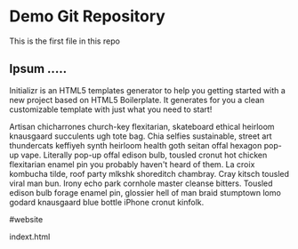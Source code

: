 # Demo Git Repository

This is the first file in this repo

## Ipsum .....

Initializr is an HTML5 templates generator to help you getting started with a new project based on HTML5 Boilerplate. It generates for you a clean customizable template with just what you need to start!

Artisan chicharrones church-key flexitarian, skateboard ethical heirloom knausgaard succulents ugh tote bag. Chia selfies sustainable, street art thundercats keffiyeh synth heirloom health goth seitan offal hexagon pop-up vape. Literally pop-up offal edison bulb, tousled cronut hot chicken flexitarian enamel pin you probably haven't heard of them. La croix kombucha tilde, roof party mlkshk shoreditch chambray. Cray kitsch tousled viral man bun. Irony echo park cornhole master cleanse bitters. Tousled edison bulb forage enamel pin, glossier hell of man braid stumptown lomo godard knausgaard blue bottle iPhone cronut kinfolk.

#website

indext.html